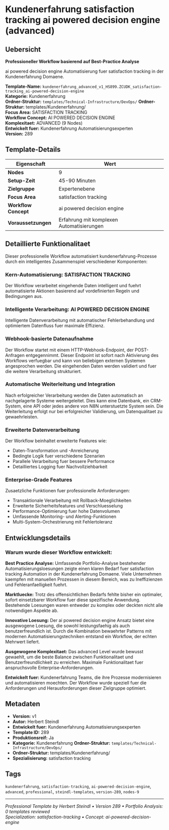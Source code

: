 # Kundenerfahrung satisfaction tracking ai powered decision engine (advanced)

## Uebersicht

**Professioneller Workflow basierend auf Best-Practice Analyse**

ai powered decision engine Automatisierung fuer satisfaction tracking in der Kundenerfahrung Domaene.

**Template-Name:** `kundenerfahrung_advanced_v1_HS899.ZCUDK_satisfaction-tracking_ai-powered-decision-engine`  
**Kategorie:** Kundenerfahrung  
**Ordner-Struktur:** `templates/Technical-Infrastructure/DevOps/`
**Ordner-Struktur:** templates/Kundenerfahrung/  
**Focus Area:** SATISFACTION TRACKING  
**Workflow Concept:** AI POWERED DECISION ENGINE  
**Komplexitaet:** ADVANCED (9 Nodes)  
**Entwickelt fuer:** Kundenerfahrung Automatisierungsexperten  
**Version:** 289

## Template-Details

| **Eigenschaft** | **Wert** |
|------------------|----------|
| **Nodes** | 9 |
| **Setup-Zeit** | 45-90 Minuten |
| **Zielgruppe** | Expertenebene |
| **Focus Area** | satisfaction tracking |
| **Workflow Concept** | ai powered decision engine |
| **Voraussetzungen** | Erfahrung mit komplexen Automatisierungen |

## Detaillierte Funktionalitaet

Dieser professionelle Workflow automatisiert kundenerfahrung-Prozesse durch ein intelligentes Zusammenspiel verschiedener Komponenten:

### Kern-Automatisierung: SATISFACTION TRACKING
Der Workflow verarbeitet eingehende Daten intelligent und fuehrt automatisierte Aktionen basierend auf vordefinierten Regeln und Bedingungen aus.

### Intelligente Verarbeitung: AI POWERED DECISION ENGINE
Intelligente Datenverarbeitung mit automatischer Fehlerbehandlung und optimiertem Datenfluss fuer maximale Effizienz.

### Webhook-basierte Datenaufnahme
Der Workflow startet mit einem HTTP-Webhook-Endpoint, der POST-Anfragen entgegennimmt. Dieser Endpoint ist sofort nach Aktivierung des Workflows verfuegbar und kann von beliebigen externen Systemen angesprochen werden. Die eingehenden Daten werden validiert und fuer die weitere Verarbeitung strukturiert.

### Automatische Weiterleitung und Integration
Nach erfolgreicher Verarbeitung werden die Daten automatisch an nachgelagerte Systeme weitergeleitet. Dies kann eine Datenbank, ein CRM-System, eine API oder jedes andere von N8N unterstuetzte System sein. Die Weiterleitung erfolgt nur bei erfolgreicher Validierung, um Datenqualitaet zu gewaehrleisten.

### Erweiterte Datenverarbeitung
Der Workflow beinhaltet erweiterte Features wie:
- Daten-Transformation und -Anreicherung
- Bedingte Logik fuer verschiedene Szenarien
- Parallele Verarbeitung fuer bessere Performance
- Detailliertes Logging fuer Nachvollziehbarkeit

### Enterprise-Grade Features
Zusaetzliche Funktionen fuer professionelle Anforderungen:
- Transaktionale Verarbeitung mit Rollback-Moeglichkeiten
- Erweiterte Sicherheitsfeatures und Verschluesselung
- Performance-Optimierung fuer hohe Datenvolumen
- Umfassende Monitoring- und Alerting-Funktionen
- Multi-System-Orchestrierung mit Fehlertoleranz

## Entwicklungsdetails

### Warum wurde dieser Workflow entwickelt:

**Best Practice Analyse:** Umfassende Portfolio-Analyse bestehender Automatisierungsloesungen zeigte einen klaren Bedarf fuer satisfaction tracking Automation in der Kundenerfahrung Domaene. Viele Unternehmen kaempfen mit manuellen Prozessen in diesem Bereich, was zu Ineffizienzen und Fehleranfaelligkeit fuehrt.

**Marktluecke:** Trotz des offensichtlichen Bedarfs fehlte bisher ein optimaler, sofort einsetzbarer Workflow fuer diese spezifische Anwendung. Bestehende Loesungen waren entweder zu komplex oder deckten nicht alle notwendigen Aspekte ab.

**Innovative Loesung:** Der ai powered decision engine Ansatz bietet eine ausgewogene Loesung, die sowohl leistungsfaehig als auch benutzerfreundlich ist. Durch die Kombination bewaehrter Patterns mit modernen Automatisierungstechniken entstand ein Workflow, der echten Mehrwert liefert.

**Ausgewogene Komplexitaet:** Das advanced Level wurde bewusst gewaehlt, um die beste Balance zwischen Funktionalitaet und Benutzerfreundlichkeit zu erreichen. Maximale Funktionalitaet fuer anspruchsvolle Enterprise-Anforderungen.

**Entwickelt fuer:** Kundenerfahrung Teams, die ihre Prozesse modernisieren und automatisieren moechten. Der Workflow wurde speziell fuer die Anforderungen und Herausforderungen dieser Zielgruppe optimiert.

## Metadaten

- **Version:** v1
- **Autor:** Herbert Steindl
- **Entwickelt fuer:** Kundenerfahrung Automatisierungsexperten
- **Template ID:** 289
- **Produktionsreif:** Ja
- **Kategorie:** Kundenerfahrung
**Ordner-Struktur:** `templates/Technical-Infrastructure/DevOps/`
- **Ordner-Struktur:** templates/Kundenerfahrung/
- **Spezialisierung:** satisfaction tracking

## Tags

`kundenerfahrung`, `satisfaction-tracking`, `ai-powered-decision-engine`, `advanced`, `professional`, `steindl-templates`, `version-289`, `nodes-9`

---

*Professional Template by Herbert Steindl • Version 289 • Portfolio Analysis: 0 templates reviewed*  
*Specialization: satisfaction-tracking • Concept: ai-powered-decision-engine*